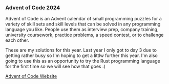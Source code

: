 ### Advent of Code 2024

Advent of Code is an Advent calendar of small programming puzzles for a variety of skill sets and skill levels that can be solved in any programming language you like. People use them as interview prep, company training, university coursework, practice problems, a speed contest, or to challenge each other.

These are my solutions for this year. Last year I only got to day 3 due to getting rather busy so I'm hoping to get a littlw further this year. I'm also going to use this as an opportunity to try the Rust programming language for the first time so we will see how that goes :) 

[Advent of Code Website](https://adventofcode.com/)
